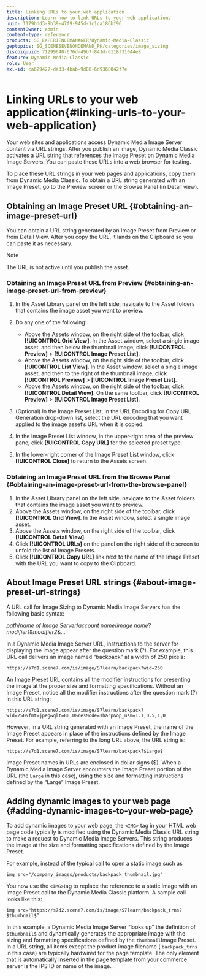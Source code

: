 ```yaml
---
title: Linking URLs to your web application
description: Learn how to link URLs to your web application.
uuid: 1179bdd3-9b39-47f9-945d-1c1ca186bf96
contentOwner: admin
content-type: reference
products: SG_EXPERIENCEMANAGER/Dynamic-Media-Classic
geptopics: SG_SCENESEVENONDEMAND_PK/categories/image_sizing
discoiquuid: 71299640-676d-49b7-841d-6118f31044e8
feature: Dynamic Media Classic
role: User
exl-id: ca629427-da33-4bab-9d08-6d9368042f7e
---
```

# Linking URLs to your web application{#linking-urls-to-your-web-application}

Your web sites and applications access Dynamic Media Image Server content via URL strings. After you publish an image, Dynamic Media Classic activates a URL string that references the Image Preset on Dynamic Media Image Servers. You can paste these URLs into a web browser for testing.

To place these URL strings in your web pages and applications, copy them from Dynamic Media Classic. To obtain a URL string generated with an Image Preset, go to the Preview screen or the Browse Panel (in Detail view).

## Obtaining an Image Preset URL {#obtaining-an-image-preset-url}

You can obtain a URL string generated by an Image Preset from Preview or from Detail View. After you copy the URL, it lands on the Clipboard so you can paste it as necessary.

>[!NOTE]
>
>The URL is not active until you publish the asset.

### Obtaining an Image Preset URL from Preview {#obtaining-an-image-preset-url-from-preview}

1. In the Asset Library panel on the left side, navigate to the Asset folders that contains the image asset you want to preview.
1. Do any one of the following:

    * Above the Assets window, on the right side of the toolbar, click **[!UICONTROL Grid View]**. In the Asset window, select a single image asset, and then below the thumbnail image, click **[!UICONTROL Preview]** > **[!UICONTROL Image Preset List]**.
    * Above the Assets window, on the right side of the toolbar, click **[!UICONTROL List View]**. In the Asset window, select a single image asset, and then to the right of the thumbnail image, click **[!UICONTROL Preview]** > **[!UICONTROL Image Preset List]**.
    * Above the Assets window, on the right side of the toolbar, click **[!UICONTROL Detail View]**. On the same toolbar, click **[!UICONTROL Preview]** > **[!UICONTROL Image Preset List]**.

1. (Optional) In the Image Preset List, in the URL Encoding for Copy URL Generation drop-down list, select the URL encoding that you want applied to the image asset’s URL when it is copied.
1. In the Image Preset List window, in the upper-right area of the preview pane, click **[!UICONTROL Copy URL]** for the selected preset type.
1. In the lower-right corner of the Image Preset List window, click **[!UICONTROL Close]** to return to the Assets screen.

### Obtaining an Image Preset URL from the Browse Panel {#obtaining-an-image-preset-url-from-the-browse-panel}

1. In the Asset Library panel on the left side, navigate to the Asset folders that contains the image asset you want to preview.
1. Above the Assets window, on the right side of the toolbar, click **[!UICONTROL Grid View]**. In the Asset window, select a single image asset.
1. Above the Assets window, on the right side of the toolbar, click **[!UICONTROL Detail View]**.
1. Click **[!UICONTROL URLs]** on the panel on the right side of the screen to unfold the list of Image Presets.
1. Click **[!UICONTROL Copy URL]** link next to the name of the Image Preset with the URL you want to copy to the Clipboard.

## About Image Preset URL strings {#about-image-preset-url-strings}

A URL call for Image Sizing to Dynamic Media Image Servers has the following basic syntax:

*path*/*name of Image Server*/*account name*/*image name*?*modifier1*&*modifier2*&...

In a Dynamic Media Image Server URL, instructions to the server for displaying the image appear after the question mark (?). For example, this URL call delivers an image named “backpack” at a width of 250 pixels:

```as3
https://s7d1.scene7.com/is/image/S7learn/backpack?wid=250
```

An Image Preset URL contains all the modifier instructions for presenting the image at the proper size and formatting specifications. Without an Image Preset, notice all the modifier instructions after the question mark (?) in this URL string:

```as3
https://s7d1.scene7.com/is/image/S7learn/backpack?wid=250&fmt=jpeg&qlt=80,0&resMode=sharp&op_usm=1.1,0.5,1,0
```

However, in a URL string generated with an Image Preset, the name of the Image Preset appears in place of the instructions defined by the Image Preset. For example, referring to the long URL above, the URL string is:

```as3
https://s7d1.scene7.com/is/image/S7learn/backpack?$Large$
```

Image Preset names in URLs are enclosed in dollar signs ($). When a Dynamic Media Image Server encounters the Image Preset portion of the URL (the `Large` in this case), using the size and formatting instructions defined by the “Large” Image Preset.

## Adding dynamic images to your web page {#adding-dynamic-images-to-your-web-page}

To add dynamic images to your web page, the `<IMG>` tag in your HTML web page code typically is modified using the Dynamic Media Classic URL string to make a request to Dynamic Media Image Servers. This string produces the image at the size and formatting specifications defined by the Image Preset.

For example, instead of the typical call to open a static image such as

```as3
img src="/company_images/products/backpack_thumbnail.jpg"
```

You now use the `<IMG>`tag to replace the reference to a static image with an Image Preset call to the Dynamic Media Classic platform. A sample call looks like this:

```as3
img src="https://s7d2.scene7.com/is/image/S7learn/backpack_trns?$thumbnail$”
```

In this example, a Dynamic Media Image Server “looks up” the definition of `$thumbnail$` and dynamically generates the appropriate image with the sizing and formatting specifications defined by the `thumbnail`Image Preset. In a URL string, all items except the product image filename ( `backpack_trns` in this case) are typically hardwired for the page template. The only element that is automatically inserted in the page template from your commerce server is the IPS ID or name of the image.
